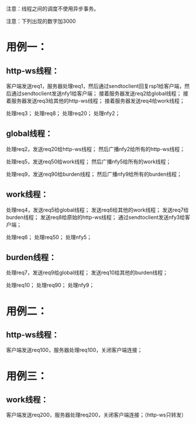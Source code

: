 注意：线程之间的调度不使用异步事务。

注意：下列出现的数字加3000

# 用例一：
## http-ws线程：
客户端发送req1，服务器处理req1，然后通过sendtoclient回复rsp1给客户端，然后通过sendtoclient发送nfy1给客户端；
接着服务器发送req2给global线程；
接着服务器发送req3给其他的http-ws线程；
接着服务器发送req4给work线程；

处理req3；
处理req8；
处理req20；
处理nfy2；

## global线程：
处理req2，发送req20给http-ws线程；
然后广播nfy2给所有的http-ws线程；

处理req5，发送req50给work线程；
然后广播nfy5给所有的work线程；

处理req9，发送req90给burden线程；
然后广播nfy9给所有的burden线程；

## work线程：
处理req4，发送req5给global线程；
发送req6给其他的work线程；
发送req7给burden线程；
发送req8给原始的http-ws线程；
通过sendtoclient发送nfy3给客户端；

处理req6；
处理req50；
处理nfy5；

## burden线程：
处理req7，发送req9给global线程；
发送req10给其他的burden线程；

处理req10；
处理req90；
处理nfy9；

# 用例二：
## http-ws线程：
客户端发送req100，服务器处理req100，关闭客户端连接；

# 用例三：
## work线程：
客户端发送req200，服务器处理req200，关闭客户端连接；（http-ws只转发）

